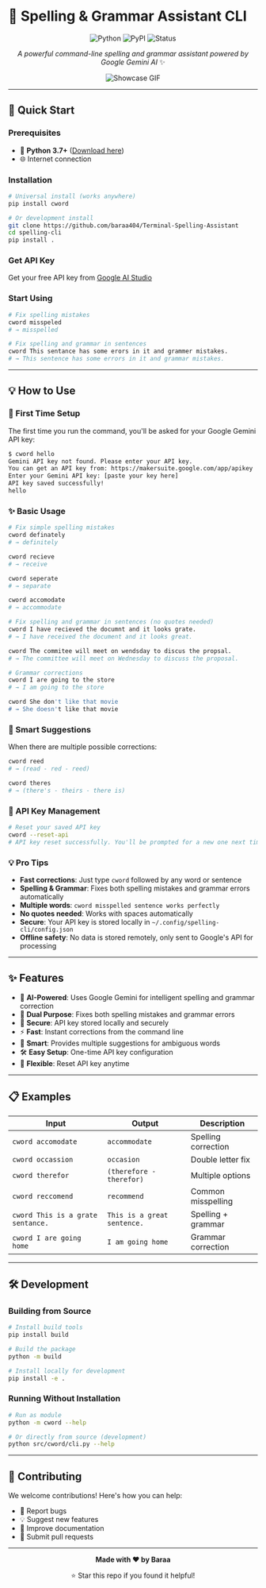 # 📝 Spelling & Grammar Assistant CLI

<div align="center">

![Python](https://img.shields.io/badge/python-3.7+-blue.svg)
![PyPI](https://img.shields.io/badge/PyPI-cword-blue.svg)
![Status](https://img.shields.io/badge/status-active-success.svg)

*A powerful command-line spelling and grammar assistant powered by Google Gemini AI* ✨

![Showcase GIF](https://github.com/baraa404/Terminal-Spelling-Assistant-/blob/main/showcases.gif)

</div>

---

## 🚀 Quick Start

### Prerequisites
- 🐍 **Python 3.7+** ([Download here](https://python.org/downloads/))
- 🌐 Internet connection

### Installation
```bash
# Universal install (works anywhere)
pip install cword

# Or development install
git clone https://github.com/baraa404/Terminal-Spelling-Assistant
cd spelling-cli
pip install .
```

### Get API Key
Get your free API key from [Google AI Studio](https://makersuite.google.com/app/apikey)

### Start Using
```bash
# Fix spelling mistakes
cword misspeled
# → misspelled

# Fix spelling and grammar in sentences
cword This sentance has some erors in it and grammer mistakes.
# → This sentence has some errors in it and grammar mistakes.
```

---

## 💡 How to Use

### 🔧 First Time Setup
The first time you run the command, you'll be asked for your Google Gemini API key:

```bash
$ cword hello
Gemini API key not found. Please enter your API key.
You can get an API key from: https://makersuite.google.com/app/apikey
Enter your Gemini API key: [paste your key here]
API key saved successfully!
hello
```

### ✨ Basic Usage
```bash
# Fix simple spelling mistakes
cword definately
# → definitely

cword recieve  
# → receive

cword seperate
# → separate

cword accomodate
# → accommodate

# Fix spelling and grammar in sentences (no quotes needed)
cword I have recieved the documnt and it looks grate.
# → I have received the document and it looks great.

cword The commitee will meet on wendsday to discus the propsal.
# → The committee will meet on Wednesday to discuss the proposal.

# Grammar corrections
cword I are going to the store
# → I am going to the store

cword She don't like that movie
# → She doesn't like that movie
```

### 🎯 Smart Suggestions
When there are multiple possible corrections:
```bash
cword reed
# → (read - red - reed)

cword theres
# → (there's - theirs - there is)
```

### 🔄 API Key Management
```bash
# Reset your saved API key
cword --reset-api
# API key reset successfully. You'll be prompted for a new one next time.
```

### 💡 Pro Tips
- **Fast corrections**: Just type `cword` followed by any word or sentence
- **Spelling & Grammar**: Fixes both spelling mistakes and grammar errors automatically
- **Multiple words**: `cword misspelled sentence works perfectly` 
- **No quotes needed**: Works with spaces automatically
- **Secure**: Your API key is stored locally in `~/.config/spelling-cli/config.json`
- **Offline safety**: No data is stored remotely, only sent to Google's API for processing

---

## ✨ Features

- 🤖 **AI-Powered**: Uses Google Gemini for intelligent spelling and grammar correction
- 📝 **Dual Purpose**: Fixes both spelling mistakes and grammar errors
- 🔐 **Secure**: API key stored locally and securely
- ⚡ **Fast**: Instant corrections from the command line
- 🎯 **Smart**: Provides multiple suggestions for ambiguous words
- 🛠️ **Easy Setup**: One-time API key configuration
- 🔄 **Flexible**: Reset API key anytime

---

## 📋 Examples

| Input | Output | Description |
|-------|--------|-------------|
| `cword accomodate` | `accommodate` | Spelling correction |
| `cword occassion` | `occasion` | Double letter fix |
| `cword therefor` | `(therefore - therefor)` | Multiple options |
| `cword reccomend` | `recommend` | Common misspelling |
| `cword This is a grate sentance.` | `This is a great sentence.` | Spelling + grammar |
| `cword I are going home` | `I am going home` | Grammar correction |

---

## 🛠️ Development

### Building from Source

```bash
# Install build tools
pip install build

# Build the package
python -m build

# Install locally for development
pip install -e .
```

### Running Without Installation

```bash
# Run as module
python -m cword --help

# Or directly from source (development)
python src/cword/cli.py --help
```

---

## 🤝 Contributing

We welcome contributions! Here's how you can help:

- 🐛 Report bugs
- 💡 Suggest new features
- 📝 Improve documentation  
- 🔧 Submit pull requests

---

<div align="center">

**Made with ❤️ by Baraa**

⭐ Star this repo if you found it helpful!

</div>
